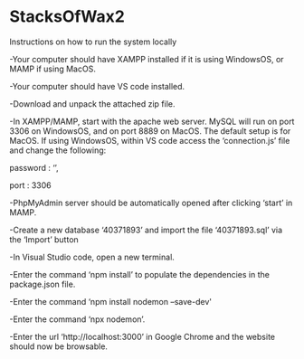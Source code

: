 # StacksOfWax2
Instructions on how to run the system locally

-Your computer should have XAMPP installed if it is using WindowsOS, or MAMP if using MacOS. 

-Your computer should have VS code installed.

-Download and unpack the attached zip file.

-In XAMPP/MAMP, start with the apache web server. MySQL will run on port 3306 on WindowsOS, and on port 8889 on MacOS. The default setup is for MacOS. If using WindowsOS, within VS code access the ‘connection.js’ file and change the following:

password : ‘’,

port : 3306

-PhpMyAdmin server should be automatically opened after clicking ‘start’ in MAMP.

-Create a new database ‘40371893’ and import the file ‘40371893.sql’ via the ‘Import’ button

-In Visual Studio code, open a new terminal.

-Enter the command ‘npm install’ to populate the dependencies in the package.json file.

-Enter the command ‘npm install nodemon –save-dev'

-Enter the command ‘npx nodemon’.

-Enter the url ‘http://localhost:3000’ in Google Chrome and the website should now be browsable.
